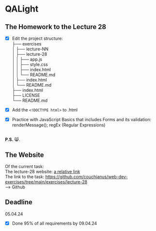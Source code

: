 # QALight
## The Homework to the Lecture 28

- [x] Edit the project structure:<br>
├── exercises<br>
│   ├── lecture-NN<br>
│   ├── lecture-28<br>
│   │   ├── app.js<br>
│   │   ├── style.css<br>
│   │   ├── index.html<br>
│   │   └── README.md<br>
│   ├── index.html <br>
│   └── README.md<br>
├── index.html<br>
├── LICENSE<br>
└── README.md<br>

- [x] Add the `<!DOCTYPE html>` to .html<br>
- [x] Practice with JavaScript Basics that includes Forms and its validation: renderMessage(); regEx (Regular Expressions)
<br><br>

**P.S.** 😸.

## The Website
Of the current task: <br>
The lecture-28 website: [a relative link](./index.html)<br>
The link to the task: https://github.com/couchjanus/web-dev-exercises/tree/main/exercises/lecture-28
<br />
--> Github

## Deadline
05.04.24 <br />

- [x] Done 95% of all requirements by 09.04.24